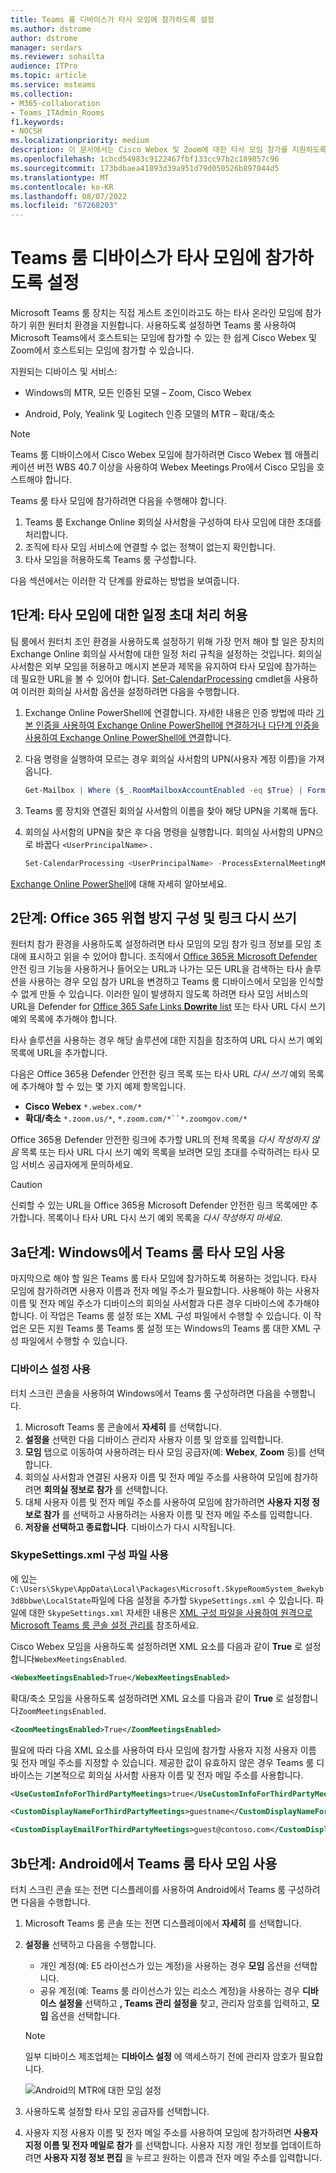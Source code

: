 ```yaml
---
title: Teams 룸 디바이스가 타사 모임에 참가하도록 설정
ms.author: dstrome
author: dstrome
manager: serdars
ms.reviewer: sohailta
audience: ITPro
ms.topic: article
ms.service: msteams
ms.collection:
- M365-collaboration
- Teams_ITAdmin_Rooms
f1.keywords:
- NOCSH
ms.localizationpriority: medium
description: 이 문서에서는 Cisco Webex 및 Zoom에 대한 타사 모임 참가를 지원하도록 조직 및 Teams 룸 디바이스를 구성하는 방법을 설명합니다.
ms.openlocfilehash: 1cbcd54983c9122467fbf133cc97b2c189857c96
ms.sourcegitcommit: 173bdbaea41893d39a951d79d050526b897044d5
ms.translationtype: MT
ms.contentlocale: ko-KR
ms.lasthandoff: 08/07/2022
ms.locfileid: "67268203"
---
```

# <a name="enable-teams-rooms-devices-to-join-third-party-meetings"></a>Teams 룸 디바이스가 타사 모임에 참가하도록 설정

Microsoft Teams 룸 장치는 직접 게스트 조인이라고도 하는 타사 온라인 모임에 참가하기 위한 원터치 환경을 지원합니다. 사용하도록 설정하면 Teams 룸 사용하여 Microsoft Teams에서 호스트되는 모임에 참가할 수 있는 한 쉽게 Cisco Webex 및 Zoom에서 호스트되는 모임에 참가할 수 있습니다.

지원되는 디바이스 및 서비스:

- Windows의 MTR, 모든 인증된 모델 – Zoom, Cisco Webex

- Android, Poly, Yealink 및 Logitech 인증 모델의 MTR – 확대/축소

> [!NOTE]
> Teams 룸 디바이스에서 Cisco Webex 모임에 참가하려면 Cisco Webex 웹 애플리케이션 버전 WBS 40.7 이상을 사용하여 Webex Meetings Pro에서 Cisco 모임을 호스트해야 합니다. 

Teams 룸 타사 모임에 참가하려면 다음을 수행해야 합니다.

1. Teams 룸 Exchange Online 회의실 사서함을 구성하여 타사 모임에 대한 초대를 처리합니다.
2. 조직에 타사 모임 서비스에 연결할 수 없는 정책이 없는지 확인합니다.
3. 타사 모임을 허용하도록 Teams 룸 구성합니다.

다음 섹션에서는 이러한 각 단계를 완료하는 방법을 보여줍니다.

## <a name="step-1-allow-calendar-invite-processing-for-third-party-meetings"></a>1단계: 타사 모임에 대한 일정 초대 처리 허용

팀 룸에서 원터치 조인 환경을 사용하도록 설정하기 위해 가장 먼저 해야 할 일은 장치의 Exchange Online 회의실 사서함에 대한 일정 처리 규칙을 설정하는 것입니다. 회의실 사서함은 외부 모임을 허용하고 메시지 본문과 제목을 유지하여 타사 모임에 참가하는 데 필요한 URL을 볼 수 있어야 합니다. [Set-CalendarProcessing](/powershell/module/exchange/set-calendarprocessing.) cmdlet을 사용하여 이러한 회의실 사서함 옵션을 설정하려면 다음을 수행합니다.

1. Exchange Online PowerShell에 연결합니다. 자세한 내용은 인증 방법에 따라 [기본 인증을 사용하여 Exchange Online PowerShell](/powershell/exchange/connect-to-exchange-online-powershell)[에 연결하거나 다단계 인증을 사용하여 Exchange Online PowerShell에 연결](/powershell/exchange/mfa-connect-to-exchange-online-powershell)합니다.

2. 다음 명령을 실행하여 모르는 경우 회의실 사서함의 UPN(사용자 계정 이름)을 가져옵니다.

    ```powershell
    Get-Mailbox | Where {$_.RoomMailboxAccountEnabled -eq $True} | Format-Table Name, UserPrincipalName
    ```
    
3. Teams 룸 장치와 연결된 회의실 사서함의 이름을 찾아 해당 UPN을 기록해 둡다.

4. 회의실 사서함의 UPN을 찾은 후 다음 명령을 실행합니다. 회의실 사서함의 UPN으로 바꿉다 `<UserPrincipalName>` .

    ```powershell
    Set-CalendarProcessing <UserPrincipalName> -ProcessExternalMeetingMessages $True -DeleteComments $False -DeleteSubject $False
    ```

[Exchange Online PowerShell](/powershell/exchange/exchange-online-powershell)에 대해 자세히 알아보세요.

## <a name="step-2-configure-office-365-threat-protection-and-link-rewrite"></a>2단계: Office 365 위협 방지 구성 및 링크 다시 쓰기

원터치 참가 환경을 사용하도록 설정하려면 타사 모임의 모임 참가 링크 정보를 모임 초대에 표시하고 읽을 수 있어야 합니다. 조직에서 [Office 365용 Microsoft Defender](/microsoft-365/security/office-365-security/safe-links) 안전 링크 기능을 사용하거나 들어오는 URL과 나가는 모든 URL을 검색하는 타사 솔루션을 사용하는 경우 모임 참가 URL을 변경하고 Teams 룸 디바이스에서 모임을 인식할 수 없게 만들 수 있습니다. 이러한 일이 발생하지 않도록 하려면 타사 모임 서비스의 URL을 Defender for [Office 365 Safe Links **Dowrite** list](/microsoft-365/security/office-365-security/safe-links) 또는 타사 URL 다시 쓰기 예외 목록에 추가해야 합니다.

 타사 솔루션을 사용하는 경우 해당 솔루션에 대한 지침을 참조하여 URL 다시 쓰기 예외 목록에 URL을 추가합니다.

다음은 Office 365용 Defender 안전한 링크 목록 또는 타사 URL *다시 쓰기* 예외 목록에 추가해야 할 수 있는 몇 가지 예제 항목입니다.

- **Cisco Webex** `*.webex.com/*`
- **확대/축소** `*.zoom.us/*`, `*.zoom.com/*``*.zoomgov.com/*`

Office 365용 Defender 안전한 링크에 추가할 URL의 전체 목록을 *다시 작성하지 않음* 목록 또는 타사 URL 다시 쓰기 예외 목록을 보려면 모임 초대를 수락하려는 타사 모임 서비스 공급자에게 문의하세요.

> [!CAUTION]
> 신뢰할 수 있는 URL을 Office 365용 Microsoft Defender 안전한 링크 목록에만 추가합니다. 목록이나 타사 URL 다시 쓰기 예외 목록을 *다시 작성하지 마세요*.

## <a name="step-3a-enable-third-party-meetings-on-teams-rooms-on-windows"></a>3a단계: Windows에서 Teams 룸 타사 모임 사용

마지막으로 해야 할 일은 Teams 룸 타사 모임에 참가하도록 허용하는 것입니다. 타사 모임에 참가하려면 사용자 이름과 전자 메일 주소가 필요합니다. 사용해야 하는 사용자 이름 및 전자 메일 주소가 디바이스의 회의실 사서함과 다른 경우 디바이스에 추가해야 합니다. 이 작업은 Teams 룸 설정 또는 XML 구성 파일에서 수행할 수 있습니다. 이 작업은 모든 지원 Teams 룸 Teams 룸 설정 또는 Windows의 Teams 룸 대한 XML 구성 파일에서 수행할 수 있습니다.

### <a name="use-device-settings"></a>디바이스 설정 사용

터치 스크린 콘솔을 사용하여 Windows에서 Teams 룸 구성하려면 다음을 수행합니다.

1. Microsoft Teams 룸 콘솔에서 **자세히** 를 선택합니다.
2. **설정을** 선택한 다음 디바이스 관리자 사용자 이름 및 암호를 입력합니다.
3. **모임** 탭으로 이동하여 사용하려는 타사 모임 공급자(예: **Webex**, **Zoom** 등)를 선택합니다.
4. 회의실 사서함과 연결된 사용자 이름 및 전자 메일 주소를 사용하여 모임에 참가하려면 **회의실 정보로 참가** 를 선택합니다.
5. 대체 사용자 이름 및 전자 메일 주소를 사용하여 모임에 참가하려면 **사용자 지정 정보로 참가** 를 선택하고 사용하려는 사용자 이름 및 전자 메일 주소를 입력합니다.
6. **저장을 선택하고 종료합니다**. 디바이스가 다시 시작됩니다.

### <a name="use-the-skypesettingsxml-configuration-file"></a>SkypeSettings.xml 구성 파일 사용

에 있는 `C:\Users\Skype\AppData\Local\Packages\Microsoft.SkypeRoomSystem_8wekyb3d8bbwe\LocalState`파일에 다음 설정을 추가할 `SkypeSettings.xml` 수 있습니다. 파일에 대한 `SkypeSettings.xml` 자세한 내용은 [XML 구성 파일을 사용하여 원격으로 Microsoft Teams 룸 콘솔 설정 관리를](xml-config-file.md) 참조하세요.

Cisco Webex 모임을 사용하도록 설정하려면 XML 요소를 다음과 같이 **True** 로 설정합니다`WebexMeetingsEnabled`.

```xml
<WebexMeetingsEnabled>True</WebexMeetingsEnabled>
```

확대/축소 모임을 사용하도록 설정하려면 XML 요소를 다음과 같이 **True** 로 설정합니다`ZoomMeetingsEnabled`.

```xml
<ZoomMeetingsEnabled>True</ZoomMeetingsEnabled>
```

필요에 따라 다음 XML 요소를 사용하여 타사 모임에 참가할 사용자 지정 사용자 이름 및 전자 메일 주소를 지정할 수 있습니다. 제공한 값이 유효하지 않은 경우 Teams 룸 디바이스는 기본적으로 회의실 사서함 사용자 이름 및 전자 메일 주소를 사용합니다.

```xml
<UseCustomInfoForThirdPartyMeetings>true</UseCustomInfoForThirdPartyMeetings>

<CustomDisplayNameForThirdPartyMeetings>guestname</CustomDisplayNameForThirdPartyMeetings>

<CustomDisplayEmailForThirdPartyMeetings>guest@contoso.com</CustomDisplayEmailForThirdPartyMeetings>
```
## <a name="step-3b-enable-third-party-meetings-on-teams-rooms-on-android"></a>3b단계: Android에서 Teams 룸 타사 모임 사용

터치 스크린 콘솔 또는 전면 디스플레이를 사용하여 Android에서 Teams 룸 구성하려면 다음을 수행합니다.

1.  Microsoft Teams 룸 콘솔 또는 전면 디스플레이에서 **자세히** 를 선택합니다.
2.  **설정을** 선택하고 다음을 수행합니다.
    -   개인 계정(예: E5 라이선스가 있는 계정)을 사용하는 경우 **모임** 옵션을 선택합니다.
    -   공유 계정(예: Teams 룸 라이선스가 있는 리소스 계정)을 사용하는 경우 **디바이스 설정을** 선택하고 **, Teams 관리 설정을** 찾고, 관리자 암호를 입력하고, **모임** 옵션을 선택합니다.
      > [!NOTE]
      > 일부 디바이스 제조업체는 **디바이스 설정** 에 액세스하기 전에 관리자 암호가 필요합니다.

    ![Android의 MTR에 대한 모임 설정](..\media\mtrandroid.png)

3.  사용하도록 설정할 타사 모임 공급자를 선택합니다.
4.  사용자 지정 사용자 이름 및 전자 메일 주소를 사용하여 모임에 참가하려면 **사용자 지정 이름 및 전자 메일로 참가** 를 선택합니다. 사용자 지정 개인 정보를 업데이트하려면 **사용자 지정 정보 편집** 을 누르고 원하는 이름과 전자 메일 주소를 입력합니다.

